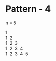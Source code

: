 # Pattern - 4

n = 5

1</br>
1&nbsp;&nbsp;2</br>
1&nbsp;&nbsp;2&nbsp;&nbsp;3</br>
1&nbsp;&nbsp;2&nbsp;&nbsp;3&nbsp;&nbsp;4</br>
1&nbsp;&nbsp;2&nbsp;&nbsp;3&nbsp;&nbsp;4&nbsp;&nbsp;5
